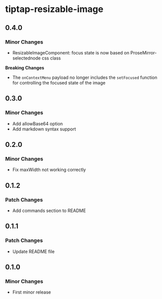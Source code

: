 # tiptap-resizable-image

## 0.4.0

### Minor Changes

- ResizableImageComponent: focus state is now based on ProseMirror-selectednode css class

**Breaking Changes**
- The `onContextMenu` payload no longer includes the `setFocused` function for controlling the focused state of the image

## 0.3.0

### Minor Changes

- Add allowBase64 option
- Add markdown syntax support

## 0.2.0

### Minor Changes

- Fix maxWidth not working correctly

## 0.1.2

### Patch Changes

- Add commands section to README

## 0.1.1

### Patch Changes

- Update README file

## 0.1.0

### Minor Changes

- First minor release
